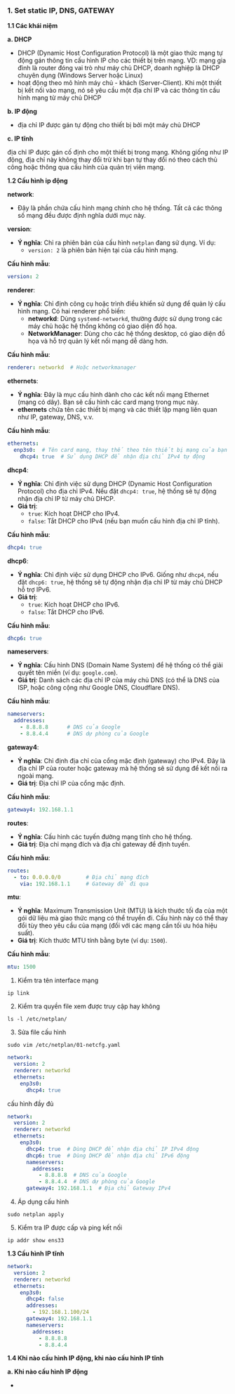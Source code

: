 ### **1. Set static IP, DNS, GATEWAY**

**1.1 Các khái niệm**

**a. DHCP**

- DHCP (Dynamic Host Configuration Protocol) là một giao thức mạng tự động gán thông tin cấu hình IP cho các thiết bị trên mạng. VD: mạng gia đình là router đóng vai trò như máy chủ DHCP, doanh nghiệp là DHCP chuyên dụng (Windows Server hoặc Linux)
- hoạt động theo mô hình máy chủ - khách (Server-Client). Khi một thiết bị kết nối vào mạng, nó sẽ yêu cầu một địa chỉ IP và các thông tin cấu hình mạng từ máy chủ DHCP

**b. IP động**

- địa chỉ IP được gán tự động cho thiết bị bởi một máy chủ DHCP

**c. IP tĩnh**

địa chỉ IP được gán cố định cho một thiết bị trong mạng. Không giống như IP động, địa chỉ này không thay đổi trừ khi bạn tự thay đổi nó theo cách thủ công hoặc thông qua cấu hình của quản trị viên mạng.

**1.2 Cấu hình ip động**

**network**:
   - Đây là phần chứa cấu hình mạng chính cho hệ thống. Tất cả các thông số mạng đều được định nghĩa dưới mục này.

**version**:
   - **Ý nghĩa**: Chỉ ra phiên bản của cấu hình `netplan` đang sử dụng. Ví dụ:
     - `version: 2` là phiên bản hiện tại của cấu hình mạng.
   
   **Cấu hình mẫu**:
   ```yaml
   version: 2
   ```

**renderer**:
   - **Ý nghĩa**: Chỉ định công cụ hoặc trình điều khiển sử dụng để quản lý cấu hình mạng. Có hai renderer phổ biến:
     - **networkd**: Dùng `systemd-networkd`, thường được sử dụng trong các máy chủ hoặc hệ thống không có giao diện đồ họa.
     - **NetworkManager**: Dùng cho các hệ thống desktop, có giao diện đồ họa và hỗ trợ quản lý kết nối mạng dễ dàng hơn.

   **Cấu hình mẫu**:
   ```yaml
   renderer: networkd  # Hoặc networkmanager
   ```

**ethernets**:
   - **Ý nghĩa**: Đây là mục cấu hình dành cho các kết nối mạng Ethernet (mạng có dây). Bạn sẽ cấu hình các card mạng trong mục này.
   - **ethernets** chứa tên các thiết bị mạng và các thiết lập mạng liên quan như IP, gateway, DNS, v.v.

   **Cấu hình mẫu**:
   ```yaml
   ethernets:
     enp3s0:  # Tên card mạng, thay thế theo tên thiết bị mạng của bạn
       dhcp4: true  # Sử dụng DHCP để nhận địa chỉ IPv4 tự động
   ```

**dhcp4**:
   - **Ý nghĩa**: Chỉ định việc sử dụng DHCP (Dynamic Host Configuration Protocol) cho địa chỉ IPv4. Nếu đặt `dhcp4: true`, hệ thống sẽ tự động nhận địa chỉ IP từ máy chủ DHCP.
   - **Giá trị**:
     - `true`: Kích hoạt DHCP cho IPv4.
     - `false`: Tắt DHCP cho IPv4 (nếu bạn muốn cấu hình địa chỉ IP tĩnh).
   
   **Cấu hình mẫu**:
   ```yaml
   dhcp4: true
   ```
**dhcp6**:
   - **Ý nghĩa**: Chỉ định việc sử dụng DHCP cho IPv6. Giống như `dhcp4`, nếu đặt `dhcp6: true`, hệ thống sẽ tự động nhận địa chỉ IP từ máy chủ DHCP hỗ trợ IPv6.
   - **Giá trị**:
     - `true`: Kích hoạt DHCP cho IPv6.
     - `false`: Tắt DHCP cho IPv6.
   
   **Cấu hình mẫu**:
   ```yaml
   dhcp6: true
   ```

**nameservers**:
   - **Ý nghĩa**: Cấu hình DNS (Domain Name System) để hệ thống có thể giải quyết tên miền (ví dụ: `google.com`).
   - **Giá trị**: Danh sách các địa chỉ IP của máy chủ DNS (có thể là DNS của ISP, hoặc công cộng như Google DNS, Cloudflare DNS).
   
   **Cấu hình mẫu**:
   ```yaml
   nameservers:
     addresses:
       - 8.8.8.8      # DNS của Google
       - 8.8.4.4      # DNS dự phòng của Google
   ```

**gateway4**:
   - **Ý nghĩa**: Chỉ định địa chỉ của cổng mặc định (gateway) cho IPv4. Đây là địa chỉ IP của router hoặc gateway mà hệ thống sẽ sử dụng để kết nối ra ngoài mạng.
   - **Giá trị**: Địa chỉ IP của cổng mặc định.
   
   **Cấu hình mẫu**:
   ```yaml
   gateway4: 192.168.1.1
   ```

**routes**:
   - **Ý nghĩa**: Cấu hình các tuyến đường mạng tĩnh cho hệ thống.
   - **Giá trị**: Địa chỉ mạng đích và địa chỉ gateway để định tuyến.
   
   **Cấu hình mẫu**:
   ```yaml
   routes:
     - to: 0.0.0.0/0        # Địa chỉ mạng đích
       via: 192.168.1.1     # Gateway để đi qua
   ```

**mtu**:
   - **Ý nghĩa**: Maximum Transmission Unit (MTU) là kích thước tối đa của một gói dữ liệu mà giao thức mạng có thể truyền đi. Cấu hình này có thể thay đổi tùy theo yêu cầu của mạng (đối với các mạng cần tối ưu hóa hiệu suất).
   - **Giá trị**: Kích thước MTU tính bằng byte (ví dụ: `1500`).
   
   **Cấu hình mẫu**:
   ```yaml
   mtu: 1500
   ```

1. Kiểm tra tên interface mạng
```
ip link
```
2. Kiểm tra quyền file xem được truy cập hay không
```
ls -l /etc/netplan/
```
3. Sửa file cấu hình
```
sudo vim /etc/netplan/01-netcfg.yaml
```
```yaml
network:
  version: 2
  renderer: networkd
  ethernets:
    enp3s0:
      dhcp4: true
```

cấu hình đầy đủ
```yaml
network: 
  version: 2
  renderer: networkd
  ethernets:
    enp3s0:
      dhcp4: true  # Dùng DHCP để nhận địa chỉ IP IPv4 động
      dhcp6: true  # Dùng DHCP để nhận địa chỉ IPv6 động
      nameservers:
        addresses:
          - 8.8.8.8  # DNS của Google
          - 8.8.4.4  # DNS dự phòng của Google
      gateway4: 192.168.1.1  # Địa chỉ Gateway IPv4
```
4. Áp dụng cấu hình
```
sudo netplan apply
```
5. Kiểm tra IP được cấp và ping kết nối
```
ip addr show ens33
```

**1.3 Cấu hình IP tĩnh**
```yaml
network:
  version: 2
  renderer: networkd
  ethernets:
    enp3s0:
      dhcp4: false
      addresses:
        - 192.168.1.100/24
      gateway4: 192.168.1.1
      nameservers:
        addresses:
          - 8.8.8.8
          - 8.8.4.4
```
**1.4 Khi nào cấu hình IP động, khi nào cấu hình IP tĩnh**

**a. Khi nào cấu hình IP động**

-
